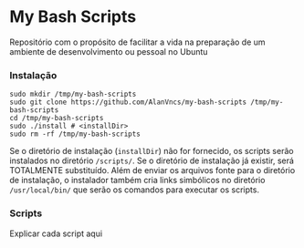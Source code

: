 # My Bash Scripts

Repositório com o propósito de facilitar a vida na preparação de um ambiente de desenvolvimento ou pessoal no Ubuntu


### Instalação

```
sudo mkdir /tmp/my-bash-scripts
sudo git clone https://github.com/AlanVncs/my-bash-scripts /tmp/my-bash-scripts
cd /tmp/my-bash-scripts
sudo ./install # <installDir>
sudo rm -rf /tmp/my-bash-scripts
```
Se o diretório de instalação (`installDir`) não for fornecido, os scripts serão instalados no diretório `/scripts/`. Se o diretório de instalação já existir, será TOTALMENTE substituído. Além de enviar os arquivos fonte para o diretório de instalação, o instalador também cria links simbólicos no diretório `/usr/local/bin/` que serão os comandos para executar os scripts.


### Scripts

Explicar cada script aqui
